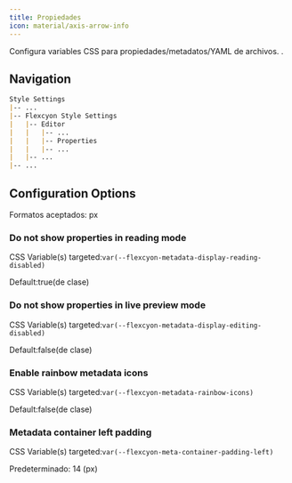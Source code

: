 ```yaml
---
title: Propiedades
icon: material/axis-arrow-info
---
```


Configura variables CSS para propiedades/metadatos/YAML de archivos.
.

## Navigation
```md
Style Settings
|-- ...
|-- Flexcyon Style Settings
|   |-- Editor
|   |   |-- ...
|   |   |-- Properties
|   |   |-- ...
|   |-- ...
|-- ...
```

## Configuration Options

Formatos aceptados: px

### Do not show properties in reading mode
CSS Variable(s) targeted:`var(--flexcyon-metadata-display-reading-disabled)`

Default:true(de clase)

### Do not show properties in live preview mode
CSS Variable(s) targeted:`var(--flexcyon-metadata-display-editing-disabled)`

Default:false(de clase)

### Enable rainbow metadata icons
CSS Variable(s) targeted:`var(--flexcyon-metadata-rainbow-icons)`

Default:false(de clase)

### Metadata container left padding
CSS Variable(s) targeted:`var(--flexcyon-meta-container-padding-left)`

Predeterminado: 14 (px)